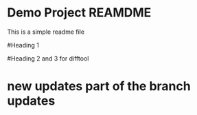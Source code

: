 # Demo Project REAMDME

This is a simple readme file

#Heading 1


#Heading 2 and 3 for difftool

# new updates part of the branch updates